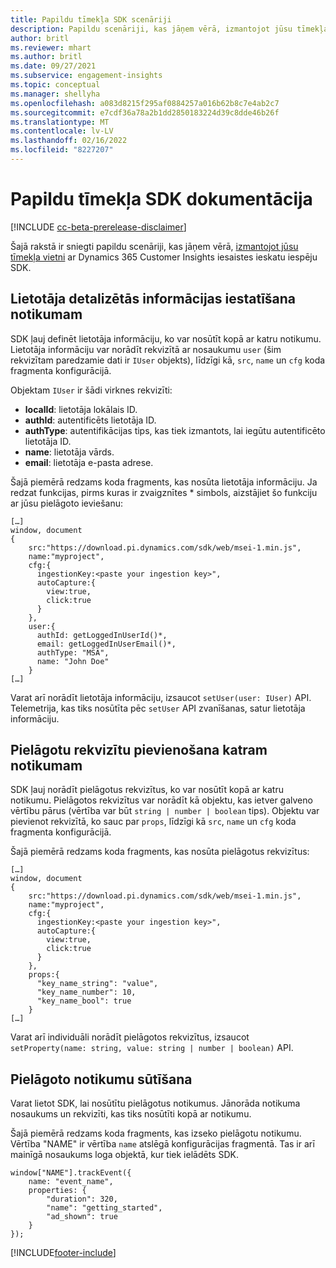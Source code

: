 ```yaml
---
title: Papildu tīmekļa SDK scenāriji
description: Papildu scenāriji, kas jāņem vērā, izmantojot jūsu tīmekļa vietni ar SDK.
author: britl
ms.reviewer: mhart
ms.author: britl
ms.date: 09/27/2021
ms.subservice: engagement-insights
ms.topic: conceptual
ms.manager: shellyha
ms.openlocfilehash: a083d8215f295af0884257a016b62b8c7e4ab2c7
ms.sourcegitcommit: e7cdf36a78a2b1dd2850183224d39c8dde46b26f
ms.translationtype: MT
ms.contentlocale: lv-LV
ms.lasthandoff: 02/16/2022
ms.locfileid: "8227207"
---
```

# <a name="advanced-web-sdk-instrumentation"></a>Papildu tīmekļa SDK dokumentācija

[!INCLUDE [cc-beta-prerelease-disclaimer](includes/cc-beta-prerelease-disclaimer.md)]

Šajā rakstā ir sniegti papildu scenāriji, kas jāņem vērā, [izmantojot jūsu tīmekļa vietni](instrument-website.md) ar Dynamics 365 Customer Insights iesaistes ieskatu iespēju SDK.

## <a name="setting-user-details-for-your-event"></a>Lietotāja detalizētās informācijas iestatīšana notikumam

SDK ļauj definēt lietotāja informāciju, ko var nosūtīt kopā ar katru notikumu. Lietotāja informāciju var norādīt rekvizītā ar nosaukumu `user` (šim rekvizītam paredzamie dati ir `IUser` objekts), līdzīgi kā, `src`, `name` un `cfg` koda fragmenta konfigurācijā.

Objektam `IUser` ir šādi virknes rekvizīti:

- **localId**: lietotāja lokālais ID.
- **authId**: autentificēts lietotāja ID.
- **authType**: autentifikācijas tips, kas tiek izmantots, lai iegūtu autentificēto lietotāja ID.
- **name**: lietotāja vārds.
- **email**: lietotāja e-pasta adrese.

Šajā piemērā redzams koda fragments, kas nosūta lietotāja informāciju. Ja redzat funkcijas, pirms kuras ir zvaigznītes * simbols, aizstājiet šo funkciju ar jūsu pielāgoto ieviešanu:

```
[…]
window, document
{
    src:"https://download.pi.dynamics.com/sdk/web/msei-1.min.js",
    name:"myproject",
    cfg:{
      ingestionKey:<paste your ingestion key>",
      autoCapture:{
        view:true,
        click:true
      }
    },
    user:{
      authId: getLoggedInUserId()*,
      email: getLoggedInUserEmail()*,
      authType: "MSA",
      name: "John Doe"
    }
[…]
```

Varat arī norādīt lietotāja informāciju, izsaucot `setUser(user: IUser)` API. Telemetrija, kas tiks nosūtīta pēc `setUser` API zvanīšanas, satur lietotāja informāciju.

## <a name="adding-custom-properties-for-each-event"></a>Pielāgotu rekvizītu pievienošana katram notikumam

SDK ļauj norādīt pielāgotus rekvizītus, ko var nosūtīt kopā ar katru notikumu. Pielāgotos rekvizītus var norādīt kā objektu, kas ietver galveno vērtību pārus (vērtība var būt `string | number | boolean` tips). Objektu var pievienot rekvizītā, ko sauc par `props`, līdzīgi kā `src`, `name` un `cfg` koda fragmenta konfigurācijā.

Šajā piemērā redzams koda fragments, kas nosūta pielāgotus rekvizītus:

```
[…]
window, document
{
    src:"https://download.pi.dynamics.com/sdk/web/msei-1.min.js",
    name:"myproject",
    cfg:{
      ingestionKey:<paste your ingestion key>",
      autoCapture:{
        view:true,
        click:true
      }
    },
    props:{
      "key_name_string": "value",
      "key_name_number": 10,
      "key_name_bool": true
    }
[…]
```

Varat arī individuāli norādīt pielāgotos rekvizītus, izsaucot `setProperty(name: string, value: string | number | boolean)` API.

## <a name="sending-custom-events"></a>Pielāgoto notikumu sūtīšana

Varat lietot SDK, lai nosūtītu pielāgotus notikumus. Jānorāda notikuma nosaukums un rekvizīti, kas tiks nosūtīti kopā ar notikumu.

Šajā piemērā redzams koda fragments, kas izseko pielāgotu notikumu. Vērtība "NAME" ir vērtība `name` atslēgā konfigurācijas fragmentā. Tas ir arī mainīgā nosaukums loga objektā, kur tiek ielādēts SDK.

```
window["NAME"].trackEvent({
    name: "event_name",
    properties: {
        "duration": 320,
        "name": "getting_started",
        "ad_shown": true
    }
});
```


[!INCLUDE[footer-include](../includes/footer-banner.md)]
